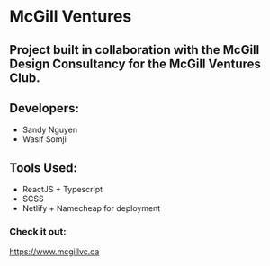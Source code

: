 # McGill Ventures
## Project built in collaboration with the McGill Design Consultancy for the McGill Ventures Club.
## Developers:  
- Sandy Nguyen  
- Wasif Somji
## Tools Used:
- ReactJS + Typescript
- SCSS
- Netlify + Namecheap for deployment

### Check it out: 
https://www.mcgillvc.ca
